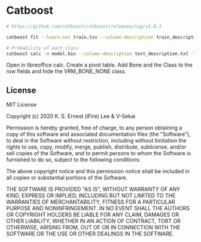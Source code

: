 # Catboost

```bash
# https://github.com/catboost/catboost/releases/tag/v1.0.3

catboost fit --learn-set train.tsv --column-description train_description.txt --custom-loss="Precision,Recall" --loss-function MultiClass --has-header --rsm 0.01  --cv "Classical:0;5" --text-processing text.json

# Probability of each class
catboost calc -m model.bin --column-description test_description.txt -T 4 --output-columns "LogProbability,Class,BONE" --input-path test.tsv  --output-path output.tsv --has-header
```

Open in libreoffice calc. Create a pivot table. Add Bone and the Class to the row fields and hide the VRM_BONE_NONE class.

## License 

MIT License

Copyright (c) 2020 K. S. Ernest (iFire) Lee & V-Sekai

Permission is hereby granted, free of charge, to any person obtaining a copy
of this software and associated documentation files (the "Software"), to deal
in the Software without restriction, including without limitation the rights
to use, copy, modify, merge, publish, distribute, sublicense, and/or sell
copies of the Software, and to permit persons to whom the Software is
furnished to do so, subject to the following conditions:

The above copyright notice and this permission notice shall be included in all
copies or substantial portions of the Software.

THE SOFTWARE IS PROVIDED "AS IS", WITHOUT WARRANTY OF ANY KIND, EXPRESS OR
IMPLIED, INCLUDING BUT NOT LIMITED TO THE WARRANTIES OF MERCHANTABILITY,
FITNESS FOR A PARTICULAR PURPOSE AND NONINFRINGEMENT. IN NO EVENT SHALL THE
AUTHORS OR COPYRIGHT HOLDERS BE LIABLE FOR ANY CLAIM, DAMAGES OR OTHER
LIABILITY, WHETHER IN AN ACTION OF CONTRACT, TORT OR OTHERWISE, ARISING FROM,
OUT OF OR IN CONNECTION WITH THE SOFTWARE OR THE USE OR OTHER DEALINGS IN THE
SOFTWARE.
